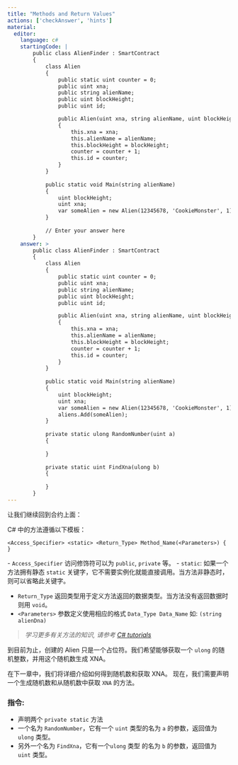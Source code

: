 ```yaml
---
title: "Methods and Return Values"
actions: ['checkAnswer', 'hints']
material: 
  editor:
    language: c#
    startingCode: |
        public class AlienFinder : SmartContract
        {
            class Alien
            {
                public static uint counter = 0; 
                public uint xna;
                public string alienName;
                public uint blockHeight;
                public uint id; 

                public Alien(uint xna, string alienName, uint blockHeight) 
                {
                    this.xna = xna; 
                    this.alienName = alienName;
                    this.blockHeight = blockHeight;
                    counter = counter + 1;
                    this.id = counter; 
                }
            }
                        
            public static void Main(string alienName)
            {
                uint blockHeight;
                uint xna; 
                var someAlien = new Alien(12345678, 'CookieMonster', 1);
            }
            
            // Enter your answer here
        }
    answer: > 
        public class AlienFinder : SmartContract
        {
            class Alien
            {
                public static uint counter = 0; 
                public uint xna;
                public string alienName;
                public uint blockHeight;
                public uint id; 

                public Alien(uint xna, string alienName, uint blockHeight) 
                {
                    this.xna = xna; 
                    this.alienName = alienName;
                    this.blockHeight = blockHeight;
                    counter = counter + 1;
                    this.id = counter; 
                }
            }
                        
            public static void Main(string alienName)
            {
                uint blockHeight;
                uint xna; 
                var someAlien = new Alien(12345678, 'CookieMonster', 1);
                aliens.Add(someAlien);
            }
            
            private static ulong RandomNumber(uint a)
            {
            
            }
            
            private static uint FindXna(ulong b)
            {
            
            }
        }
---
```


让我们继续回到合约上面：

C# 中的方法遵循以下模板：

```
<Access_Specifier> <static> <Return_Type> Method_Name(<Parameters>) { }
```

- `Access_Specifier` 访问修饰符可以为 `public`, `private` 等。
- `static`: 如果一个方法拥有静态 `static` 关键字，它不需要实例化就能直接调用。当方法非静态时，则可以省略此关键字。
- `Return_Type` 返回类型用于定义方法返回的数据类型。当方法没有返回数据时则用 `void`。
- `<Parameters>` 参数定义使用相应的格式 `Data_Type Data_Name` 如: `(string alienDna)`

> *学习更多有关方法的知识, 请参考 [C# tutorials](https://www.tutlane.com/tutorial/csharp/csharp-methods-functions-with-examples)*

到目前为止，创建的 Alien 只是一个占位符。我们希望能够获取一个 `ulong` 的随机整数，并用这个随机数生成 XNA。

在下一章中，我们将详细介绍如何得到随机数和获取 XNA。 现在，我们需要声明一个生成随机数和从随机数中获取 `XNA` 的方法。

### 指令: 

- 声明两个 `private static` 方法
- 一个名为 `RandomNumber`，它有一个 `uint` 类型的名为 `a` 的参数，返回值为 `ulong` 类型。
- 另外一个名为 `FindXna`，它有一个`ulong` 类型 的名为 `b` 的参数，返回值为 `uint` 类型。
